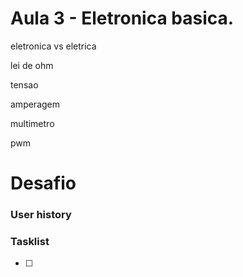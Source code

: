 # Aula 3 - Eletronica basica.

eletronica vs eletrica


lei de ohm

tensao

amperagem

multimetro

pwm

# Desafio

### User history



### Tasklist

* [ ]

